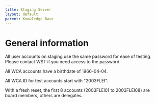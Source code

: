 ```yaml
---
title: Staging Server
layout: default
parent: Knowledge Base
---
```


# General information

All user accounts on staging use the same password for ease of testing. Please contact WST if you need access to the password.

All WCA accounts have a birthdate of 1966-04-04.

All WCA ID for test accounts start with "2003FLEI".

With a fresh reset, the first 8 accounts (2003FLEI01 to 2003FLEI08) are board members, others are delegates.


